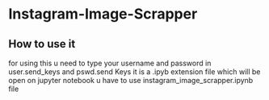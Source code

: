 # Instagram-Image-Scrapper
## How to use it
 for using this u need to type your username and password in user.send_keys and pswd.send Keys
 it is a .ipyb extension file which will be open on jupyter notebook 
 u have to use instagram_image_scrapper.ipynb file 
